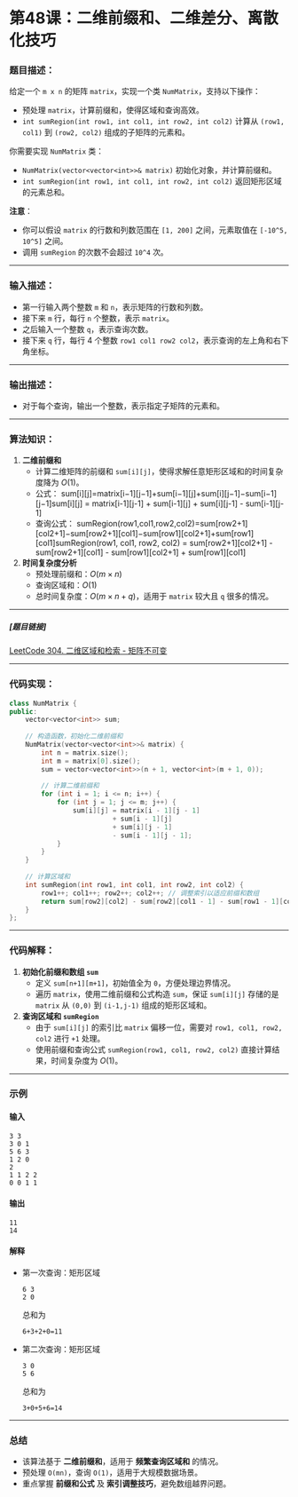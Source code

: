 # 第48课：二维前缀和、二维差分、离散化技巧

### **题目描述：**

给定一个 `m x n` 的矩阵 `matrix`，实现一个类 `NumMatrix`，支持以下操作：

- 预处理 `matrix`，计算前缀和，使得区域和查询高效。
- `int sumRegion(int row1, int col1, int row2, int col2)` 计算从 `(row1, col1)` 到 `(row2, col2)` 组成的子矩阵的元素和。

你需要实现 `NumMatrix` 类：

- `NumMatrix(vector<vector<int>>& matrix)` 初始化对象，并计算前缀和。
- `int sumRegion(int row1, int col1, int row2, int col2)` 返回矩形区域的元素总和。

**注意**：

- 你可以假设 `matrix` 的行数和列数范围在 `[1, 200]` 之间，元素取值在 `[-10^5, 10^5]` 之间。
- 调用 `sumRegion` 的次数不会超过 `10^4` 次。

------

### **输入描述：**

- 第一行输入两个整数 `m` 和 `n`，表示矩阵的行数和列数。
- 接下来 `m` 行，每行 `n` 个整数，表示 `matrix`。
- 之后输入一个整数 `q`，表示查询次数。
- 接下来 `q` 行，每行 4 个整数 `row1 col1 row2 col2`，表示查询的左上角和右下角坐标。

------

### **输出描述：**

- 对于每个查询，输出一个整数，表示指定子矩阵的元素和。

------

### **算法知识：**

1. **二维前缀和**
   - 计算二维矩阵的前缀和 `sum[i][j]`，使得求解任意矩形区域和的时间复杂度降为 $O(1)$。
   - 公式： sum[i][j]=matrix[i−1][j−1]+sum[i−1][j]+sum[i][j−1]−sum[i−1][j−1]sum[i][j] = matrix[i-1][j-1] + sum[i-1][j] + sum[i][j-1] - sum[i-1][j-1]
   - 查询公式： sumRegion(row1,col1,row2,col2)=sum[row2+1][col2+1]−sum[row2+1][col1]−sum[row1][col2+1]+sum[row1][col1]sumRegion(row1, col1, row2, col2) = sum[row2+1][col2+1] - sum[row2+1][col1] - sum[row1][col2+1] + sum[row1][col1]
2. **时间复杂度分析**
   - 预处理前缀和：$O(m \times n)$
   - 查询区域和：$O(1)$
   - 总时间复杂度：$O(m \times n + q)$，适用于 `matrix` 较大且 `q` 很多的情况。

------

##### [题目链接]

[LeetCode 304. 二维区域和检索 - 矩阵不可变](https://leetcode.cn/problems/range-sum-query-2d-immutable/)

------

### **代码实现：**

```cpp
class NumMatrix {
public:
    vector<vector<int>> sum;
    
    // 构造函数，初始化二维前缀和
    NumMatrix(vector<vector<int>>& matrix) {
        int n = matrix.size();
        int m = matrix[0].size();
        sum = vector<vector<int>>(n + 1, vector<int>(m + 1, 0));
        
        // 计算二维前缀和
        for (int i = 1; i <= n; i++) {
            for (int j = 1; j <= m; j++) {
                sum[i][j] = matrix[i - 1][j - 1] 
                          + sum[i - 1][j] 
                          + sum[i][j - 1] 
                          - sum[i - 1][j - 1];
            }
        }
    }
    
    // 计算区域和
    int sumRegion(int row1, int col1, int row2, int col2) {
        row1++; col1++; row2++; col2++; // 调整索引以适应前缀和数组
        return sum[row2][col2] - sum[row2][col1 - 1] - sum[row1 - 1][col2] + sum[row1 - 1][col1 - 1];
    }
};
```

------

### **代码解释：**

1. **初始化前缀和数组 `sum`**
   - 定义 `sum[n+1][m+1]`，初始值全为 `0`，方便处理边界情况。
   - 遍历 `matrix`，使用二维前缀和公式构造 `sum`，保证 `sum[i][j]` 存储的是 `matrix` 从 `(0,0)` 到 `(i-1,j-1)` 组成的矩形区域和。
2. **查询区域和 `sumRegion`**
   - 由于 `sum[i][j]` 的索引比 `matrix` 偏移一位，需要对 `row1, col1, row2, col2` 进行 `+1` 处理。
   - 使用前缀和查询公式 `sumRegion(row1, col1, row2, col2)` 直接计算结果，时间复杂度为 $O(1)$。

------

### **示例**

#### **输入**

```
3 3
3 0 1
5 6 3
1 2 0
2
1 1 2 2
0 0 1 1
```

#### **输出**

```
11
14
```

#### **解释**

- 第一次查询：矩形区域

  ```
  6 3
  2 0
  ```

  总和为 

  ```
  6+3+2+0=11
  ```

- 第二次查询：矩形区域

  ```
  3 0
  5 6
  ```

  总和为 

  ```
  3+0+5+6=14
  ```

------

### **总结**

- 该算法基于 **二维前缀和**，适用于 **频繁查询区域和** 的情况。
- 预处理 `O(mn)`，查询 `O(1)`，适用于大规模数据场景。
- 重点掌握 **前缀和公式** 及 **索引调整技巧**，避免数组越界问题。